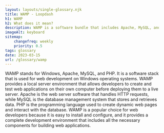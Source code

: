 ```yaml
--- 
layout: layouts/single-glossary.njk
title: WAMP - Loopdash
h1: WAMP
h2: What does it mean?
description: WAMP is a software bundle that includes Apache, MySQL, and PHP, which allows developers to easily set up a local server environment for developing and testing WordPress websites.
imageAlt: keyboard
sitemap:
	changefreq: weekly
	priority: 0.5
tags: glossary
date: 2023-03-15
url: /glossary/wamp
---
```


WAMP stands for Windows, Apache, MySQL, and PHP. It is a software stack that is used for web development on Windows operating systems. WAMP provides a local server environment that allows developers to create and test web applications on their own computer before deploying them to a live server. Apache is the web server software that handles HTTP requests, while MySQL is the database management system that stores and retrieves data. PHP is the programming language used to create dynamic web pages and interact with the database. WAMP is a popular choice for web developers because it is easy to install and configure, and it provides a complete development environment that includes all the necessary components for building web applications.
